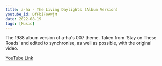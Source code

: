 ```yaml
---
title: a-ha - The Living Daylights (Album Version)
youtube_id: DfFbiFoAWjM
date: 2022-08-19
tags: [Music]
---
```

The 1988 album version of a-ha's 007 theme. Taken from 'Stay on These Roads' and edited to synchronise, as well as possible, with the original video.

[YouTube Link](https://www.youtube.com/watch?v=DfFbiFoAWjM)
